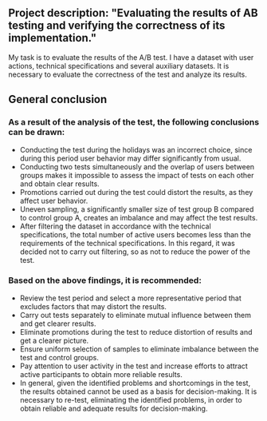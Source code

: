 ## Project description: "Evaluating the results of AB testing and verifying the correctness of its implementation."
My task is to evaluate the results of the A/B test. I have a dataset with user actions, technical specifications and several auxiliary datasets. It is necessary to evaluate the correctness of the test and analyze its results.

## General conclusion
### As a result of the analysis of the test, the following conclusions can be drawn:

- Conducting the test during the holidays was an incorrect choice, since during this period user behavior may differ significantly from usual.
- Conducting two tests simultaneously and the overlap of users between groups makes it impossible to assess the impact of tests on each other and obtain clear results.
- Promotions carried out during the test could distort the results, as they affect user behavior.
- Uneven sampling, a significantly smaller size of test group B compared to control group A, creates an imbalance and may affect the test results.
- After filtering the dataset in accordance with the technical specifications, the total number of active users becomes less than the requirements of the technical specifications. In this regard, it was decided not to carry out filtering, so as not to reduce the power of the test.


### Based on the above findings, it is recommended:

- Review the test period and select a more representative period that excludes factors that may distort the results.
- Carry out tests separately to eliminate mutual influence between them and get clearer results.
- Eliminate promotions during the test to reduce distortion of results and get a clearer picture.
- Ensure uniform selection of samples to eliminate imbalance between the test and control groups.
- Pay attention to user activity in the test and increase efforts to attract active participants to obtain more reliable results.
- In general, given the identified problems and shortcomings in the test, the results obtained cannot be used as a basis for decision-making. It is necessary to re-test, eliminating the identified problems, in order to obtain reliable and adequate results for decision-making.
